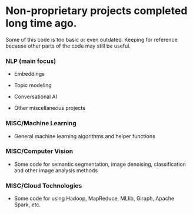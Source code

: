 # Non-proprietary projects completed long time ago.

Some of this code is too basic or even outdated. Keeping for reference because other parts of the code may still be useful.


### NLP (main focus)

* Embeddings

* Topic modeling

* Conversational AI

* Other miscellaneous projects


### MISC/Machine Learning

* General machine learning algorithms and helper functions


### MISC/Computer Vision

* Some code for semantic segmentation, image denoising, classification and other image analysis methods


### MISC/Cloud Technologies

* Some code for using Hadoop, MapReduce, MLlib, Giraph, Apache Spark, etc.
